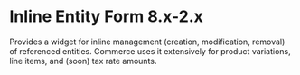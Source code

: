 # Inline Entity Form 8.x-2.x

Provides a widget for inline management (creation, modification, removal) of referenced entities. Commerce uses it extensively for product variations, line items, and (soon) tax rate amounts.
